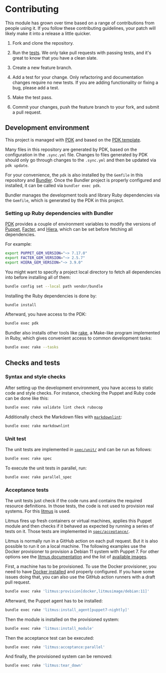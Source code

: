 # Contributing

This module has grown over time based on a range of contributions from
people using it. If you follow these contributing guidelines, your patch
will likely make it into a release a little quicker.

1. Fork and clone the repository.

1. Run the [tests](#checks-and-tests). We only take pull requests with passing
   tests, and it's great to know that you have a clean slate.

1. Create a new feature branch.

1. Add a test for your change. Only refactoring and documentation
   changes require no new tests. If you are adding functionality
   or fixing a bug, please add a test.

1. Make the test pass.

1. Commit your changes, push the feature branch to your fork, and submit a pull request.

## Development environment

This project is managed with
[PDK](https://puppet.com/try-puppet/puppet-development-kit/) and based on the
[PDK template](https://github.com/puppetlabs/pdk-templates).

Many files in this repository are generated by PDK, based on the configuration
in the `.sync.yml` file. Changes to files generated by PDK should only go
through changes to the `.sync.yml` and then be updated via `pdk update`.

For your convenience, the `pdk` is also installed by the `Gemfile` in this repository
and [Bundler](http://bundler.io/). Once the Bundler project is properly
configured and installed, it can be called via `bundler exec pdk`.

Bundler manages the development tools and library Ruby dependencies via the
`Gemfile`, which is generated by the PDK in this project.

### Setting up Ruby dependencies with Bundler

[PDK](https://puppet.com/docs/pdk/latest) provides a couple of environment
variables to modify the versions of
[Puppet](https://puppet.com/docs/puppet),
[Facter](https://puppet.com/docs/puppet/latest/facter.html), and
[Hiera](https://puppet.com/docs/puppet/latest/hiera.html), which can be set
before fetching all dependencies.

For example:

```bash
export PUPPET_GEM_VERSION="~> 7.17.0"
export FACTER_GEM_VERSION="~> 2.5.7"
export HIERA_GEM_VERSION="~> 3.9.0"
```

You might want to specify a project local directory to fetch all dependencies
into before installing all of them:

```bash
bundle config set --local path vendor/bundle
```

Installing the Ruby dependencies is done by:

```bash
bundle install
```

Afterward, you have access to the PDK:

```bash
bundle exec pdk
```

Bundler also installs other tools like [rake](https://ruby.github.io/rake/), a
Make-like program implemented in Ruby, which gives convenient access to common
development tasks:

```bash
bundle exec rake --tasks
```

## Checks and tests

### Syntax and style checks

After setting up the development environment, you have access to static code
and style checks. For instance, checking the Puppet and Ruby code can be done
like this:

```bash
bundle exec rake validate lint check rubocop
```

Additionally check the Markdown files with
[`markdownlint`](https://github.com/markdownlint/markdownlint):

```bash
bundle exec rake markdownlint
```

### Unit test

The unit tests are implemented in [`spec/unit/`](spec/unit/) and can be run as
follows:

```bash
bundle exec rake spec
```

To execute the unit tests in parallel, run:

```bash
bundle exec rake parallel_spec
```

### Acceptance tests

The unit tests just check if the code runs and contains the required resource
definitions. In those tests, the code is not used to provision real systems.
For this [litmus](https://github.com/puppetlabs/puppet_litmus) is used.

Litmus fires up fresh containers or virtual machines, applies this Puppet
module and then checks if it behaved as expected by running a series of tests
on it. Those tests are implemented in [`spec/acceptance/`](spec/acceptance/).

Litmus is normally run in a GitHub action on each pull request. But it is also
possible to run it on a local machine. The following examples use the Docker
provisioner to provision a Debian 11 system with Puppet 7. For other options
see the [litmus documentation](https://puppetlabs.github.io/litmus/) and
the list of [available images](https://github.com/puppetlabs/litmusimage).

First, a machine has to be provisioned. To use the Docker provisioner, you need
to have [Docker installed](https://docs.docker.com/engine/install/) and
properly configured. If you have some issues doing that, you can also use the
GitHub action runners with a draft pull request.

```bash
bundle exec rake 'litmus:provision[docker,litmusimage/debian:11]'
```

Afterward, the Puppet agent has to be installed:

```bash
bundle exec rake 'litmus:install_agent[puppet7-nightly]'
```

Then the module is installed on the provisioned system:

```bash
bundle exec rake 'litmus:install_module'
```

Then the acceptance test can be executed:

```bash
bundle exec rake 'litmus:acceptance:parallel'
```

And finally, the provisioned system can be removed:

```bash
bundle exec rake 'litmus:tear_down'
```
